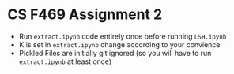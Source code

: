 # CS F469 Assignment 2

- Run `extract.ipynb` code entirely once before running `LSH.ipynb`
- K is set in `extract.ipynb` change according to your convience
- Pickled Files are initially git ignored (so you will have to run `extract.ipynb` at least once)
 
